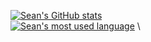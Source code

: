 [![Sean's GitHub stats](https://github-readme-stats.vercel.app/api?username=Bia3&theme=github_dark&card_width=495)](https://github.com/Bia3/Bia3) \
[![Sean's most used language](https://github-readme-stats.vercel.app/api/top-langs/?username=Bia3&theme=github_dark&card_width=495)](https://github.com/Bia3/Bia3) \
